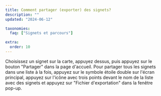 ```yaml
---
title: Comment partager (exporter) des signets?
description: ""
updated: "2024-06-12"

taxonomies:
  faq: ["Signets et parcours"]

extra:
  order: 10
---
```


Choisissez un signet sur la carte, appuyez dessus, puis appuyez sur le bouton "Partager" dans la page d'accueil. Pour partager tous les signets dans une liste à la fois, appuyez sur le symbole étoile double sur l'écran principal, appuyez sur l'icône avec trois points devant le nom de la liste avec des signets et appuyez sur "Fichier d'exportation" dans la fenêtre pop-up.

